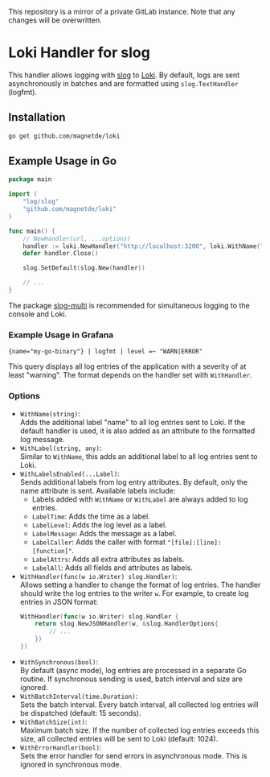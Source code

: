 This repository is a mirror of a private GitLab instance.
Note that any changes will be overwritten.

# Loki Handler for slog

This handler allows logging with [slog](https://pkg.go.dev/log/slog) to [Loki](https://github.com/grafana/loki).
By default, logs are sent asynchronously in batches and are formatted using `slog.TextHandler` (logfmt).

## Installation

```bash
go get github.com/magnetde/loki
```

## Example Usage in Go

```go
package main

import (
	"log/slog"
	"github.com/magnetde/loki"
)

func main() {
	// NewHandler(url, ...options)
	handler := loki.NewHandler("http://localhost:3200", loki.WithName("my-go-binary"))
	defer handler.Close()

	slog.SetDefault(slog.New(handler))

	// ...
}
```

The package [slog-multi](https://github.com/samber/slog-multi) is recommended for simultaneous logging to the console and Loki.

### Example Usage in Grafana

```
{name="my-go-binary"} | logfmt | level =~ "WARN|ERROR"
```

This query displays all log entries of the application with a severity of at least "warning".
The format depends on the handler set with `WithHandler`.

### Options

- `WithName(string)`:  
  Adds the additional label "name" to all log entries sent to Loki.
  If the default handler is used, it is also added as an attribute to the formatted log message.
- `WithLabel(string, any)`:  
  Similar to `WithName`, this adds an additional label to all log entries sent to Loki.
- `WithLabelsEnabled(...Label)`:  
  Sends additional labels from log entry attributes. By default, only the name attribute is sent. Available labels include:
  - Labels added with `WithName` or `WithLabel` are always added to log entries.
  - `LabelTime`: Adds the time as a label.
  - `LabelLevel`: Adds the log level as a label.
  - `LabelMessage`: Adds the message as a label.
  - `LabelCaller`: Adds the caller with format `"[file]:[line]:[function]"`.
  - `LabelAttrs`: Adds all extra attributes as labels.
  - `LabelAll`: Adds all fields and attributes as labels.
- `WithHandler(func(w io.Writer) slog.Handler)`:  
  Allows setting a handler to change the format of log entries. The handler should write the log entries to the writer `w`.
  For example, to create log entries in JSON format:
  ```go
  WithHandler(func(w io.Writer) slog.Handler {
      return slog.NewJSONHandler(w, &slog.HandlerOptions{
          // ...
      })
  })
  ```
- `WithSynchronous(bool)`:  
  By default (async mode), log entries are processed in a separate Go routine. If synchronous sending is used, batch interval and size are ignored.
- `WithBatchInterval(time.Duration)`:  
  Sets the batch interval. Every batch interval, all collected log entries will be dispatched (default: 15 seconds).
- `WithBatchSize(int)`:  
  Maximum batch size. If the number of collected log entries exceeds this size, all collected entries will be sent to Loki (default: 1024).
- `WithErrorHandler(bool)`:  
  Sets the error handler for send errors in asynchronous mode. This is ignored in synchronous mode.